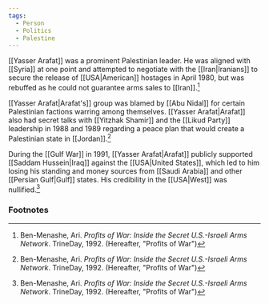 ```yaml
---
tags:
  - Person
  - Politics
  - Palestine
---
```

[[Yasser Arafat]] was a prominent Palestinian leader. He was aligned with [[Syria]] at one point and attempted to negotiate with the [[Iran|Iranians]] to secure the release of [[USA|American]] hostages in April 1980, but was rebuffed as he could not guarantee arms sales to [[Iran]].[^1]

[[Yasser Arafat|Arafat's]] group was blamed by [[Abu Nidal]] for certain Palestinian factions warring among themselves. [[Yasser Arafat|Arafat]] also had secret talks with [[Yitzhak Shamir]] and the [[Likud Party]] leadership in 1988 and 1989 regarding a peace plan that would create a Palestinian state in [[Jordan]].[^1]

During the [[Gulf War]] in 1991, [[Yasser Arafat|Arafat]] publicly supported [[Saddam Hussein|Iraq]] against the [[USA|United States]], which led to him losing his standing and money sources from [[Saudi Arabia]] and other [[Persian Gulf|Gulf]] states. His credibility in the [[USA|West]] was nullified.[^1]

### Footnotes
[^1]: Ben-Menashe, Ari. *Profits of War: Inside the Secret U.S.-Israeli Arms Network*. TrineDay, 1992. (Hereafter, "Profits of War")
